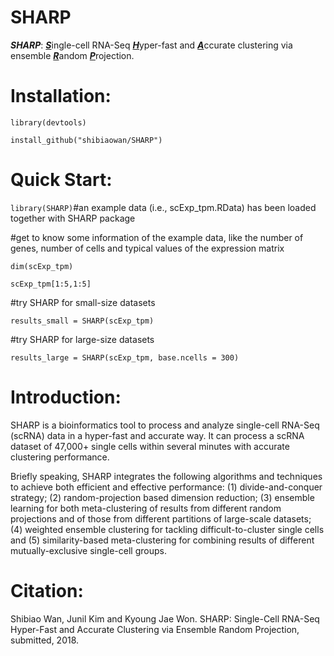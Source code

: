# SHARP
**_SHARP_**: <b><u><i>S</i></u></b>ingle-cell RNA-Seq <b><u><i>H</i></u></b>yper-fast and <b><u><i>A</i></u></b>ccurate clustering via ensemble <b><u><i>R</i></u></b>andom <b><u><i>P</i></u></b>rojection.

# Installation: 

`library(devtools)`

`install_github("shibiaowan/SHARP")`

# Quick Start: 

`library(SHARP)`#an example data (i.e., scExp_tpm.RData) has been loaded together with SHARP package

#get to know some information of the example data, like the number of genes, number of cells and typical values of the expression matrix

`dim(scExp_tpm)`

`scExp_tpm[1:5,1:5]`

#try SHARP for small-size datasets

`results_small = SHARP(scExp_tpm)`

#try SHARP for large-size datasets

`results_large = SHARP(scExp_tpm, base.ncells = 300)`

# Introduction: 

SHARP is a bioinformatics tool to process and analyze single-cell RNA-Seq (scRNA) data  in a hyper-fast and accurate way. It can process a scRNA dataset of 47,000+ single cells within several minutes with accurate clustering performance. 

Briefly speaking, SHARP integrates the following algorithms and techniques to achieve both efficient and effective performance: (1) divide-and-conquer strategy; (2) random-projection based dimension reduction; (3) ensemble learning for both meta-clustering of results from different random projections and of those from different partitions of large-scale datasets; (4) weighted ensemble clustering for tackling difficult-to-cluster single cells and (5) similarity-based meta-clustering for combining results of different mutually-exclusive single-cell groups.

# Citation:

Shibiao Wan, Junil Kim and Kyoung Jae Won. SHARP: Single-Cell RNA-Seq Hyper-Fast and Accurate Clustering via Ensemble Random Projection, submitted, 2018.
